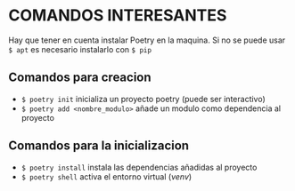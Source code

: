 # COMANDOS INTERESANTES

Hay que tener en cuenta instalar Poetry en la maquina. Si no se puede usar `$ apt` es necesario instalarlo con `$ pip`

## Comandos para creacion
- `$ poetry init` inicializa un proyecto poetry (puede ser interactivo)
- `$ poetry add <nombre_modulo>` añade un modulo como dependencia al proyecto

## Comandos para la inicializacion
- `$ poetry install` instala las dependencias añadidas al proyecto
- `$ poetry shell` activa el entorno virtual (_venv_)

